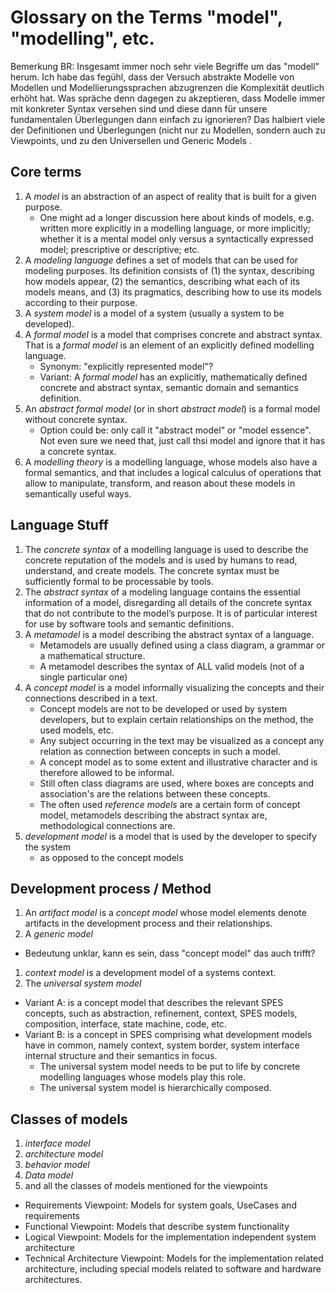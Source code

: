 # Glossary on the Terms "model", "modelling", etc.

Bemerkung BR:
Insgesamt immer noch sehr viele Begriffe um das "modell" herum.
Ich habe das fegühl, dass der Versuch abstrakte Modelle von Modellen
und Modellierungssprachen abzugrenzen die Komplexität deutlich erhöht hat.
Was spräche denn dagegen zu akzeptieren, dass Modelle immer mit konkreter
Syntax versehen sind und diese dann für unsere fundamentalen
Überlegungen dann einfach zu ignorieren?
Das halbiert viele der Definitionen und Überlegungen (nicht nur zu
Modellen, sondern auch zu Viewpoints, und zu den
Universellen und Generic Models .

## Core terms

1. A *model* is an abstraction of an aspect of reality that is built 
   for a given purpose.
   * One might ad a longer discussion here about kinds of models, e.g. 
     written more explicitly in a modelling language, 
     or more implicitly; whether it is a mental model only versus a
     syntactically expressed model; prescriptive or descriptive; etc.
1. A *modeling language* defines a set of models that can be used for
   modeling purposes. Its definition consists of (1) the syntax,
   describing how models appear, (2) the semantics, describing what each
   of its models means, and (3) its pragmatics, describing how to use its
   models according to their purpose.
1. A *system model* is a model of a system (usually a system to be
   developed).
1. A *formal model* is a model that comprises concrete and abstract
   syntax. That is a *formal model* is an element of an explicitly
   defined modelling language.
   * Synonym: "explicitly represented model"?
   * Variant: A *formal model* has an explicitly, mathematically
     defined concrete and abstract syntax, semantic domain and
     semantics definition.
1. An *abstract formal model* (or in short *abstract model*)
   is a formal model without concrete syntax.
   * Option could be: only call it "abstract model" or "model
     essence". Not even sure we need that, just call thsi model and
     ignore that it has a concrete syntax.
1. A *modelling theory* is a modelling language, whose models also
   have a formal semantics, and that includes a logical calculus of
   operations that allow to manipulate, transform, and reason about these
   models in semantically useful ways.

## Language Stuff

1. The *concrete syntax* of a modelling language is used to describe the
concrete reputation of the models and is used by humans to read,
understand, and create models. The concrete syntax must be sufficiently
formal to be processable by tools.
1. The *abstract syntax* of a modeling language contains the
essential information of a model, disregarding all details of the
concrete syntax that do not contribute to the model’s purpose. It
is of particular interest for use by software tools and semantic
definitions.
1. A *metamodel* is a model describing the abstract syntax of a language.
   * Metamodels are usually defined using a class diagram,
     a grammar or a mathematical structure.
   * A metamodel describes the syntax of ALL valid models (not of a
     single particular one)
1. A *concept model* is a model informally visualizing
   the concepts and their connections described in a text.
   * Concept models are not to be developed or used by system
     developers, but to explain certain relationships on the
     method, the used models, etc.
   * Any subject occurring in the text may be visualized as a concept
     any relation as connection between concepts in such a model.
   * A concept model as to some extent and illustrative character and
     is therefore allowed to be informal.
   * Still often class diagrams are used, where boxes are concepts
     and association's are the relations between these concepts.
   * The often used *reference models* are a certain form of concept
     model, metamodels describing the abstract syntax are,
     methodological connections are.
1. *development model* is a model that is used by the developer to
   specify the system
   * as opposed to the concept models

## Development process / Method

1. An *artifact model* is a *concept model* whose model elements
  denote artifacts in the development process and their relationships.
1. A *generic model*
  * Bedeutung unklar, kann es sein, dass "concept model" das auch trifft?
1. *context model* is a development model of a systems context.
1. The *universal system model*
  * Variant A: is a concept model that describes the relevant SPES
    concepts, such as abstraction, refinement, context, SPES models,
    composition, interface, state machine, code, etc.
  * Variant B: is a concept in SPES comprising what development models
    have in common, namely context, system border, system interface
    internal structure and their semantics in focus.
    * The universal system model needs to be put to life by concrete
      modelling languages whose models play this role.
    * The universal system model is hierarchically composed.


## Classes of models

1. *interface model*
1. *architecture model*
1. *behavior model*
1. *Data model*
1. and all the classes of models mentioned for the viewpoints
  * Requirements Viewpoint: Models for system goals, UseCases and
    requirements
  * Functional Viewpoint: Models that describe system
    functionality
  * Logical Viewpoint: Models for the implementation
    independent system architecture
  * Technical Architecture Viewpoint:
    Models for the implementation related architecture,
    including special models related to software and hardware
    architectures.
